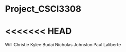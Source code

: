 # Project_CSCI3308
<<<<<<< HEAD
==================

Will Christie
Kylee Budai
Nicholas Johnston
Paul Laliberte
